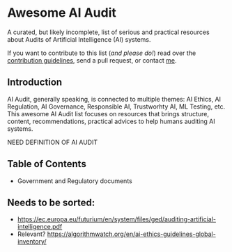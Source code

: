 # Awesome AI Audit
A curated, but likely incomplete, list of serious and practical resources about Audits of Artificial Intelligence (AI) systems.

If you want to contribute to this list (*and please do!*) read over the [contribution guidelines](contributing.md), send a pull request, or contact [me](mailto:jean.matthieu.schertzer@gmail.com).

## Introduction

AI Audit, generally speaking, is connected to multiple themes: AI Ethics, AI Regulation, AI Governance, Responsible AI, Trustworhty AI, ML Testing, etc.
This awesome AI Audit list focuses on resources that brings structure, content, recommendations, practical advices to help humans auditing AI systems.

NEED DEFINITION OF AI AUDIT


## Table of Contents

* Government and Regulatory documents


## Needs to be sorted:
- https://ec.europa.eu/futurium/en/system/files/ged/auditing-artificial-intelligence.pdf
- Relevant? https://algorithmwatch.org/en/ai-ethics-guidelines-global-inventory/